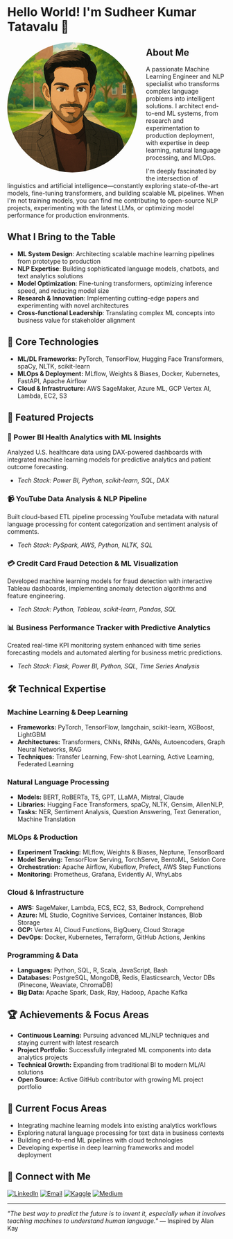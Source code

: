 # **Hello World! I'm Sudheer Kumar Tatavalu 👋**

<div align="left">

<img src="https://github.com/SudheerKumarTatavalu/SudheerKumarTatavalu/blob/main/ChatGPT%20Image%20Jun%2019%2C%202025%2C%2011_57_11%20PM.png" width="300" height="300" alt="Sudheer Kumar Tatavalu" style="border-radius: 50%; float: left; margin-right: 20px; margin-bottom: 20px;" />
  </div>
  
## **About Me**
A passionate Machine Learning Engineer and NLP specialist who transforms complex language problems into intelligent solutions. I architect end-to-end ML systems, from research and experimentation to production deployment, with expertise in deep learning, natural language processing, and MLOps.

I'm deeply fascinated by the intersection of linguistics and artificial intelligence—constantly exploring state-of-the-art models, fine-tuning transformers, and building scalable ML pipelines. When I'm not training models, you can find me contributing to open-source NLP projects, experimenting with the latest LLMs, or optimizing model performance for production environments.


## **What I Bring to the Table**
- **ML System Design**: Architecting scalable machine learning pipelines from prototype to production
- **NLP Expertise**: Building sophisticated language models, chatbots, and text analytics solutions
- **Model Optimization**: Fine-tuning transformers, optimizing inference speed, and reducing model size
- **Research & Innovation**: Implementing cutting-edge papers and experimenting with novel architectures
- **Cross-functional Leadership**: Translating complex ML concepts into business value for stakeholder alignment

## **🧰 Core Technologies**
- **ML/DL Frameworks:** PyTorch, TensorFlow, Hugging Face Transformers, spaCy, NLTK, scikit-learn
- **MLOps & Deployment:** MLflow, Weights & Biases, Docker, Kubernetes, FastAPI, Apache Airflow
- **Cloud & Infrastructure:** AWS SageMaker, Azure ML, GCP Vertex AI, Lambda, EC2, S3

## **📂 Featured Projects**

### **🏥 Power BI Health Analytics with ML Insights**
Analyzed U.S. healthcare data using DAX-powered dashboards with integrated machine learning models for predictive analytics and patient outcome forecasting.
- *Tech Stack: Power BI, Python, scikit-learn, SQL, DAX*

### **📹 YouTube Data Analysis & NLP Pipeline**
Built cloud-based ETL pipeline processing YouTube metadata with natural language processing for content categorization and sentiment analysis of comments.
- *Tech Stack: PySpark, AWS, Python, NLTK, SQL*

### **💳 Credit Card Fraud Detection & ML Visualization**
Developed machine learning models for fraud detection with interactive Tableau dashboards, implementing anomaly detection algorithms and feature engineering.
- *Tech Stack: Python, Tableau, scikit-learn, Pandas, SQL*

### **📊 Business Performance Tracker with Predictive Analytics**
Created real-time KPI monitoring system enhanced with time series forecasting models and automated alerting for business metric predictions.
- *Tech Stack: Flask, Power BI, Python, SQL, Time Series Analysis*

## **🛠️ Technical Expertise**

### **Machine Learning & Deep Learning**
- **Frameworks:** PyTorch, TensorFlow, langchain, scikit-learn, XGBoost, LightGBM
- **Architectures:** Transformers, CNNs, RNNs, GANs, Autoencoders, Graph Neural Networks, RAG
- **Techniques:** Transfer Learning, Few-shot Learning, Active Learning, Federated Learning

### **Natural Language Processing**
- **Models:** BERT, RoBERTa, T5, GPT, LLaMA, Mistral, Claude
- **Libraries:** Hugging Face Transformers, spaCy, NLTK, Gensim, AllenNLP, 
- **Tasks:** NER, Sentiment Analysis, Question Answering, Text Generation, Machine Translation

### **MLOps & Production**
- **Experiment Tracking:** MLflow, Weights & Biases, Neptune, TensorBoard
- **Model Serving:** TensorFlow Serving, TorchServe, BentoML, Seldon Core
- **Orchestration:** Apache Airflow, Kubeflow, Prefect, AWS Step Functions
- **Monitoring:** Prometheus, Grafana, Evidently AI, WhyLabs

### **Cloud & Infrastructure**
- **AWS:** SageMaker, Lambda, ECS, EC2, S3, Bedrock, Comprehend
- **Azure:** ML Studio, Cognitive Services, Container Instances, Blob Storage
- **GCP:** Vertex AI, Cloud Functions, BigQuery, Cloud Storage
- **DevOps:** Docker, Kubernetes, Terraform, GitHub Actions, Jenkins

### **Programming & Data**
- **Languages:** Python, SQL, R, Scala, JavaScript, Bash
- **Databases:** PostgreSQL, MongoDB, Redis, Elasticsearch, Vector DBs (Pinecone, Weaviate, ChromaDB)
- **Big Data:** Apache Spark, Dask, Ray, Hadoop, Apache Kafka

## **🏆 Achievements & Focus Areas**
- **Continuous Learning:** Pursuing advanced ML/NLP techniques and staying current with latest research
- **Project Portfolio:** Successfully integrated ML components into data analytics projects
- **Technical Growth:** Expanding from traditional BI to modern ML/AI solutions
- **Open Source:** Active GitHub contributor with growing ML project portfolio

## **🎯 Current Focus Areas**
- Integrating machine learning models into existing analytics workflows
- Exploring natural language processing for text data in business contexts  
- Building end-to-end ML pipelines with cloud technologies
- Developing expertise in deep learning frameworks and model deployment

## **🤝 Connect with Me**
[![LinkedIn](https://img.shields.io/badge/LinkedIn-0077B5?style=for-the-badge&logo=linkedin&logoColor=white)](your-linkedin-url)
[![Email](https://img.shields.io/badge/Email-D14836?style=for-the-badge&logo=gmail&logoColor=white)](mailto:your-email)
[![Kaggle](https://img.shields.io/badge/Kaggle-20BEFF?style=for-the-badge&logo=kaggle&logoColor=white)](your-kaggle-url)
[![Medium](https://img.shields.io/badge/Medium-12100E?style=for-the-badge&logo=medium&logoColor=white)](your-medium-url)

---

*"The best way to predict the future is to invent it, especially when it involves teaching machines to understand human language."* — Inspired by Alan Kay
